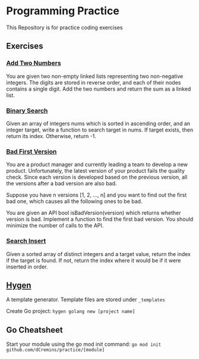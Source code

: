 # Programming Practice
This Repository is for practice coding exercises

## Exercises

### [Add Two Numbers](https://leetcode.com/explore/interview/card/top-interview-questions-medium/107/linked-list/783/)
You are given two non-empty linked lists representing two non-negative integers. The digits are stored in reverse order, and each of their nodes contains a single digit. Add the two numbers and return the sum as a linked list.

### [Binary Search](https://leetcode.com/problems/binary-search/)
Given an array of integers nums which is sorted in ascending order, and an integer target, write a function to search target in nums. If target exists, then return its index. Otherwise, return -1.

### [Bad First Version](https://leetcode.com/problems/first-bad-version/)
You are a product manager and currently leading a team to develop a new product. Unfortunately, the latest version of your product fails the quality check. Since each version is developed based on the previous version, all the versions after a bad version are also bad.

Suppose you have n versions [1, 2, ..., n] and you want to find out the first bad one, which causes all the following ones to be bad.

You are given an API bool isBadVersion(version) which returns whether version is bad. Implement a function to find the first bad version. You should minimize the number of calls to the API.

### [Search Insert](https://leetcode.com/problems/search-insert-position/)
Given a sorted array of distinct integers and a target value, return the index if the target is found. If not, return the index where it would be if it were inserted in order.

## [Hygen](http://www.hygen.io)
A template generator. Template files are stored under `_templates`

Create Go project: `hygen golang new [project name]`

## Go Cheatsheet
Start your module using the go mod init command: 
`go mod init github.com/dCremins/practice/[module]`